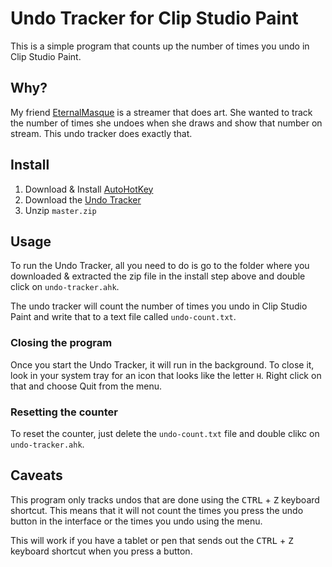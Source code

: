 # Undo Tracker for Clip Studio Paint

This is a simple program that counts up the number of times you undo in Clip
Studio Paint.

## Why?

My friend [EternalMasque](https://www.twitch.tv/eternalmasque) is a streamer
that does art. She wanted to track the number of times she undoes when she draws
and show that number on stream. This undo tracker does exactly that.

## Install

1.  Download & Install [AutoHotKey](https://www.autohotkey.com/)
1.  Download the [Undo Tracker](https://github.com/dotboris/clip-studio-pain-undo-tracker/archive/master.zip)
1.  Unzip `master.zip`

## Usage

To run the Undo Tracker, all you need to do is go to the folder where you
downloaded & extracted the zip file in the install step above and double click
on `undo-tracker.ahk`.

The undo tracker will count the number of times you undo in Clip Studio Paint
and write that to a text file called `undo-count.txt`.

### Closing the program

Once you start the Undo Tracker, it will run in the background. To close it,
look in your system tray for an icon that looks like the letter `H`. Right click
on that and choose Quit from the menu.

### Resetting the counter

To reset the counter, just delete the `undo-count.txt` file and double clikc on
`undo-tracker.ahk`.

## Caveats

This program only tracks undos that are done using the <kbd>CTRL</kbd> +
<kbd>Z</kbd> keyboard shortcut. This means that it will not count the times you
press the undo button in the interface or the times you undo using the menu.

This will work if you have a tablet or pen that sends out the <kbd>CTRL</kbd> +
<kbd>Z</kbd> keyboard shortcut when you press a button.
